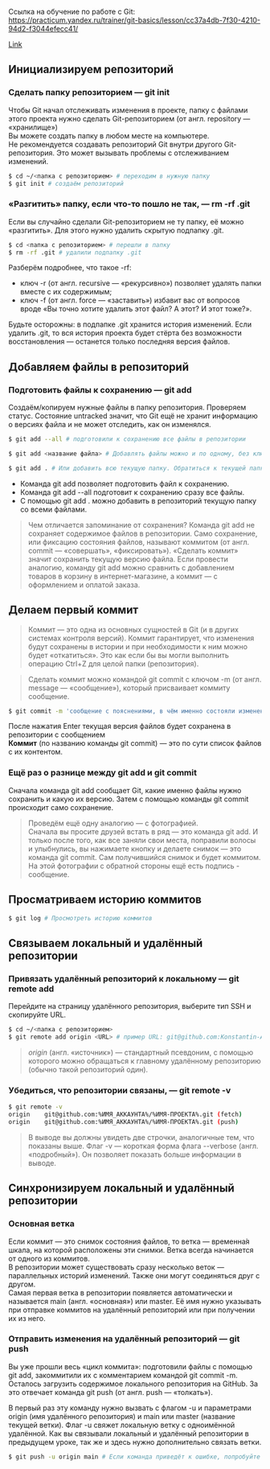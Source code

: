 Ссылка на обучение по работе с Git: https://practicum.yandex.ru/trainer/git-basics/lesson/cc37a4db-7f30-4210-94d2-f3044efecc41/

[Link](https://practicum.yandex.ru/trainer/git-basics/lesson/cc37a4db-7f30-4210-94d2-f3044efecc41/ "Курс - 'Начало работы с Git'")

## Инициализируем репозиторий

### Сделать папку репозиторием — git init

Чтобы Git начал отслеживать изменения в проекте, папку с файлами этого проекта нужно сделать Git-репозиторием (от англ. repository — «хранилище»)  
Вы можете создать папку в любом месте на компьютере.  
Не рекомендуется создавать репозиторий Git внутри другого Git-репозитория. Это может вызывать проблемы с отслеживанием изменений.  

```bash
$ cd ~/<папка с репозиторием> # переходим в нужную папку
$ git init # создаём репозиторий
```

### «Разгитить» папку, если что-то пошло не так, — rm -rf .git

Если вы случайно сделали Git-репозиторием не ту папку, её можно «разгитить». Для этого нужно удалить скрытую подпапку .git.

```bash
$ cd <папка с репозиторием> # перешли в папку
$ rm -rf .git # удалили подпапку .git
```

Разберём подробнее, что такое -rf:  
- ключ -r (от англ. recursive — «рекурсивно») позволяет удалять папки вместе с их содержимым;
- ключ -f (от англ. force — «заставить») избавит вас от вопросов вроде «Вы точно хотите удалить этот файл? А этот? И этот тоже?».


Будьте осторожны: в подпапке .git хранится история изменений. Если удалить .git, то вся история проекта будет стёрта без возможности восстановления — останется только последняя версия файлов.

## Добавляем файлы в репозиторий

### Подготовить файлы к сохранению — git add

Создаём/копируем нужные файлы в папку репозитория. Проверяем статус.
Состояние untracked значит, что Git ещё не хранит информацию о версиях файла и не может отследить, как он изменялся.

```bash
$ git add --all # подготовили к сохранению все файлы в репозитории

$ git add <название файла> # Добавлять файлы можно и по одному, без ключа --all

$ git add . # Или добавить всю текущую папку. Обратиться к текущей папке в Bash позволяет точка (.)
```

* Команда git add позволяет подготовить файл к сохранению.
* Команда git add --all подготовит к сохранению сразу все файлы.
* С помощью git add . можно добавить в репозиторий текущую папку со всеми файлами.

>Чем отличается запоминание от сохранения?
>Команда git add не сохраняет содержимое файлов в репозитории. Само сохранение, или фиксацию состояния файлов, называют коммитом (от англ. commit — «совершать», «фиксировать»). «Сделать коммит» значит сохранить текущую версию файла. 
>Если провести аналогию, команду git add можно сравнить с добавлением товаров в корзину в интернет-магазине, а коммит — с оформлением и оплатой заказа.

## Делаем первый коммит

>Коммит — это одна из основных сущностей в Git (и в других системах контроля версий). Коммит гарантирует, что изменения будут сохранены в истории и при необходимости к ним можно будет «откатиться». Это как если бы вы могли выполнить операцию Ctrl+Z для целой папки (репозитория).

>Сделать коммит можно командой git commit c ключом -m (от англ. message — «сообщение»), который присваивает коммиту сообщение.

```bash
$ git commit -m 'сообщение с пояснениями, в чём именно состояли изменения'
```

После нажатия Enter текущая версия файлов будет сохранена в репозитории с сообщением  
**Коммит** (по названию команды git commit) — это по сути список файлов с их контентом.

### Ещё раз о разнице между git add и git commit

Сначала команда git add сообщает Git, какие именно файлы нужно сохранить и какую их версию. Затем с помощью команды git commit происходит само сохранение. 

>Проведём ещё одну аналогию — с фотографией.  
>Сначала вы просите друзей встать в ряд — это команда git add. И только после того, как все заняли свои места, поправили волосы и улыбнулись, вы нажимаете кнопку и делаете снимок — это команда git commit. Сам получившийся снимок и будет коммитом. На этой фотографии с обратной стороны ещё есть подпись - сообщение.

## Просматриваем историю коммитов

```bash
$ git log # Просмотреть историю коммитов
```



## Связываем локальный и удалённый репозитории

### Привязать удалённый репозиторий к локальному — git remote add

Перейдите на страницу удалённого репозитория, выберите тип SSH и скопируйте URL.

```bash
$ cd ~/<папка с репозиторием>
$ git remote add origin <URL> # пример URL: git@github.com:Konstantin-Analytics/second_repository.git
```

>*origin* (англ. «источник») — стандартный псевдоним, с помощью которого можно обращаться к главному удалённому репозиторию (обычно такой репозиторий один). 

### Убедиться, что репозитории связаны, — git remote -v

```bash
$ git remote -v
origin    git@github.com:%ИМЯ_АККАУНТА%/%ИМЯ-ПРОЕКТА%.git (fetch)
origin    git@github.com:%ИМЯ_АККАУНТА%/%ИМЯ-ПРОЕКТА%.git (push)
```

>В выводе вы должны увидеть две строчки, аналогичные тем, что показаны выше.
>Флаг -v — короткая форма флага --verbose (англ. «подробный»). Он позволяет показать больше информации в выводе.


## Синхронизируем локальный и удалённый репозитории

### Основная ветка

Если коммит — это снимок состояния файлов, то ветка — временна́я шкала, на которой расположены эти снимки. Ветка всегда начинается от одного из коммитов.  
В репозитории может существовать сразу несколько веток — параллельных историй изменений. Также они могут соединяться друг с другом.  
Самая первая ветка в репозитории появляется автоматически и называется main (англ. «основная») или master. Её имя нужно указывать при отправке коммитов на удалённый репозиторий или при получении их из него.  

### Отправить изменения на удалённый репозиторий — git push

Вы уже прошли весь «цикл коммита»: подготовили файлы с помощью git add, закоммитили их с комментарием командой git commit -m. Осталось загрузить содержимое локального репозитория на GitHub. За это отвечает команда git push (от англ. push — «толкать»).

В первый раз эту команду нужно вызвать с флагом -u и параметрами origin (имя удалённого репозитория) и main или master (название текущей ветки). Флаг -u свяжет локальную ветку с одноимённой удалённой. Как вы связывали локальный и удалённый репозитории в предыдущем уроке, так же и здесь нужно дополнительно связать ветки.

```bash
$ git push -u origin main # Если команда приведёт к ошибке, попробуйте заменить main на master.
```

